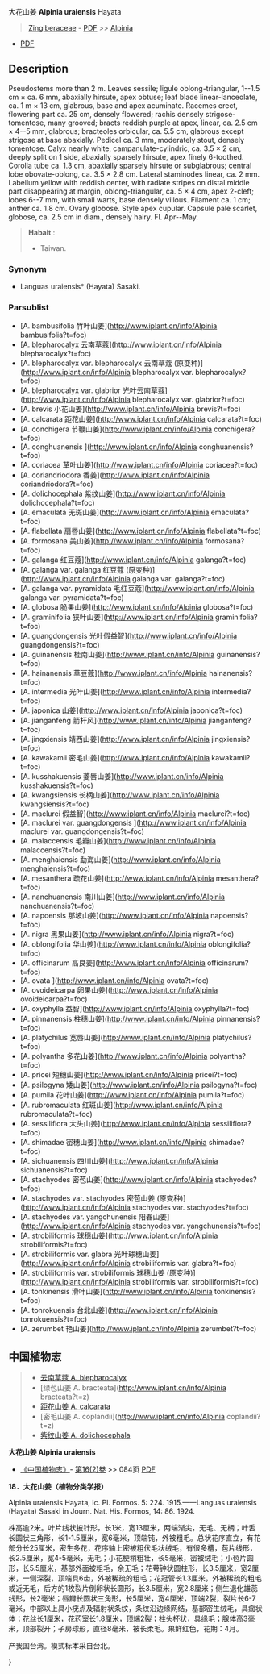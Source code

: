 大花山姜 **Alpinia uraiensis** Hayata

> [Zingiberaceae](http://www.iplant.cn/info/Zingiberaceae?t=foc) - [PDF](http://www.iplant.cn/foc/pdf/Zingiberaceae.pdf) >> [Alpinia](http://www.iplant.cn/info/Alpinia?t=foc)
 - [PDF](http://www.iplant.cn/foc/pdf/Alpinia.pdf)

## Description

Pseudostems more than 2 m. Leaves sessile; ligule oblong-triangular, 1--1.5 cm × ca. 6 mm, abaxially hirsute, apex obtuse; leaf blade linear-lanceolate, ca. 1 m × 13 cm, glabrous, base and apex acuminate. Racemes erect, flowering part ca. 25 cm, densely flowered; rachis densely strigose-tomentose, many grooved; bracts reddish purple at apex, linear, ca. 2.5 cm × 4--5 mm, glabrous; bracteoles orbicular, ca. 5.5 cm, glabrous except strigose at base abaxially. Pedicel ca. 3 mm, moderately stout, densely tomentose. Calyx nearly white, campanulate-cylindric, ca. 3.5 × 2 cm, deeply split on 1 side, abaxially sparsely hirsute, apex finely 6-toothed. Corolla tube ca. 1.3 cm, abaxially sparsely hirsute or subglabrous; central lobe obovate-oblong, ca. 3.5 × 2.8 cm. Lateral staminodes linear, ca. 2 mm. Labellum yellow with reddish center, with radiate stripes on distal middle part disappearing at margin, oblong-triangular, ca. 5 × 4 cm, apex 2-cleft; lobes 6--7 mm, with small warts, base densely villous. Filament ca. 1 cm; anther ca. 1.8 cm. Ovary globose. Style apex cupular. Capsule pale scarlet, globose, ca. 2.5 cm in diam., densely hairy. Fl. Apr--May.

> **Habait** : 
>* Taiwan.

### Synonym
* Languas uraiensis* (Hayata) Sasaki.

### Parsublist

* [A.  bambusifolia  竹叶山姜](http://www.iplant.cn/info/Alpinia bambusifolia?t=foc)
* [A.  blepharocalyx  云南草蔻](http://www.iplant.cn/info/Alpinia blepharocalyx?t=foc)
* [A.  blepharocalyx var. blepharocalyx  云南草蔻 (原变种)](http://www.iplant.cn/info/Alpinia blepharocalyx var. blepharocalyx?t=foc)
* [A.  blepharocalyx var. glabrior  光叶云南草蔻](http://www.iplant.cn/info/Alpinia blepharocalyx var. glabrior?t=foc)
* [A.  brevis  小花山姜](http://www.iplant.cn/info/Alpinia brevis?t=foc)
* [A.  calcarata  距花山姜](http://www.iplant.cn/info/Alpinia calcarata?t=foc)
* [A.  conchigera  节鞭山姜](http://www.iplant.cn/info/Alpinia conchigera?t=foc)
* [A.  conghuanensis  ](http://www.iplant.cn/info/Alpinia conghuanensis?t=foc)
* [A.  coriacea  革叶山姜](http://www.iplant.cn/info/Alpinia coriacea?t=foc)
* [A.  coriandriodora  香姜](http://www.iplant.cn/info/Alpinia coriandriodora?t=foc)
* [A.  dolichocephala  紫纹山姜](http://www.iplant.cn/info/Alpinia dolichocephala?t=foc)
* [A.  emaculata  无斑山姜](http://www.iplant.cn/info/Alpinia emaculata?t=foc)
* [A.  flabellata  扇唇山姜](http://www.iplant.cn/info/Alpinia flabellata?t=foc)
* [A.  formosana  美山姜](http://www.iplant.cn/info/Alpinia formosana?t=foc)
* [A.  galanga  红豆蔻](http://www.iplant.cn/info/Alpinia galanga?t=foc)
* [A.  galanga var. galanga  红豆蔻 (原变种)](http://www.iplant.cn/info/Alpinia galanga var. galanga?t=foc)
* [A.  galanga var. pyramidata  毛红豆蔻](http://www.iplant.cn/info/Alpinia galanga var. pyramidata?t=foc)
* [A.  globosa  脆果山姜](http://www.iplant.cn/info/Alpinia globosa?t=foc)
* [A.  graminifolia  狭叶山姜](http://www.iplant.cn/info/Alpinia graminifolia?t=foc)
* [A.  guangdongensis  光叶假益智](http://www.iplant.cn/info/Alpinia guangdongensis?t=foc)
* [A.  guinanensis  桂南山姜](http://www.iplant.cn/info/Alpinia guinanensis?t=foc)
* [A.  hainanensis  草豆蔻](http://www.iplant.cn/info/Alpinia hainanensis?t=foc)
* [A.  intermedia  光叶山姜](http://www.iplant.cn/info/Alpinia intermedia?t=foc)
* [A.  japonica  山姜](http://www.iplant.cn/info/Alpinia japonica?t=foc)
* [A.  jianganfeng  箭杆风](http://www.iplant.cn/info/Alpinia jianganfeng?t=foc)
* [A.  jingxiensis  靖西山姜](http://www.iplant.cn/info/Alpinia jingxiensis?t=foc)
* [A.  kawakamii  密毛山姜](http://www.iplant.cn/info/Alpinia kawakamii?t=foc)
* [A.  kusshakuensis  菱唇山姜](http://www.iplant.cn/info/Alpinia kusshakuensis?t=foc)
* [A.  kwangsiensis  长柄山姜](http://www.iplant.cn/info/Alpinia kwangsiensis?t=foc)
* [A.  maclurei  假益智](http://www.iplant.cn/info/Alpinia maclurei?t=foc)
* [A.  maclurei var. guangdongensis  ](http://www.iplant.cn/info/Alpinia maclurei var. guangdongensis?t=foc)
* [A.  malaccensis  毛瓣山姜](http://www.iplant.cn/info/Alpinia malaccensis?t=foc)
* [A.  menghaiensis  勐海山姜](http://www.iplant.cn/info/Alpinia menghaiensis?t=foc)
* [A.  mesanthera  疏花山姜](http://www.iplant.cn/info/Alpinia mesanthera?t=foc)
* [A.  nanchuanensis  南川山姜](http://www.iplant.cn/info/Alpinia nanchuanensis?t=foc)
* [A.  napoensis  那坡山姜](http://www.iplant.cn/info/Alpinia napoensis?t=foc)
* [A.  nigra  黑果山姜](http://www.iplant.cn/info/Alpinia nigra?t=foc)
* [A.  oblongifolia  华山姜](http://www.iplant.cn/info/Alpinia oblongifolia?t=foc)
* [A.  officinarum  高良姜](http://www.iplant.cn/info/Alpinia officinarum?t=foc)
* [A.  ovata  ](http://www.iplant.cn/info/Alpinia ovata?t=foc)
* [A.  ovoideicarpa  卵果山姜](http://www.iplant.cn/info/Alpinia ovoideicarpa?t=foc)
* [A.  oxyphylla  益智](http://www.iplant.cn/info/Alpinia oxyphylla?t=foc)
* [A.  pinnanensis  柱穗山姜](http://www.iplant.cn/info/Alpinia pinnanensis?t=foc)
* [A.  platychilus  宽唇山姜](http://www.iplant.cn/info/Alpinia platychilus?t=foc)
* [A.  polyantha  多花山姜](http://www.iplant.cn/info/Alpinia polyantha?t=foc)
* [A.  pricei  短穗山姜](http://www.iplant.cn/info/Alpinia pricei?t=foc)
* [A.  psilogyna  矮山姜](http://www.iplant.cn/info/Alpinia psilogyna?t=foc)
* [A.  pumila  花叶山姜](http://www.iplant.cn/info/Alpinia pumila?t=foc)
* [A.  rubromaculata  红斑山姜](http://www.iplant.cn/info/Alpinia rubromaculata?t=foc)
* [A.  sessiliflora  大头山姜](http://www.iplant.cn/info/Alpinia sessiliflora?t=foc)
* [A.  shimadae  密穗山姜](http://www.iplant.cn/info/Alpinia shimadae?t=foc)
* [A.  sichuanensis  四川山姜](http://www.iplant.cn/info/Alpinia sichuanensis?t=foc)
* [A.  stachyodes  密苞山姜](http://www.iplant.cn/info/Alpinia stachyodes?t=foc)
* [A.  stachyodes var. stachyodes  密苞山姜 (原变种)](http://www.iplant.cn/info/Alpinia stachyodes var. stachyodes?t=foc)
* [A.  stachyodes var. yangchunensis  阳春山姜](http://www.iplant.cn/info/Alpinia stachyodes var. yangchunensis?t=foc)
* [A.  strobiliformis  球穗山姜](http://www.iplant.cn/info/Alpinia strobiliformis?t=foc)
* [A.  strobiliformis var. glabra  光叶球穗山姜](http://www.iplant.cn/info/Alpinia strobiliformis var. glabra?t=foc)
* [A.  strobiliformis var. strobiliformis  球穗山姜 (原变种)](http://www.iplant.cn/info/Alpinia strobiliformis var. strobiliformis?t=foc)
* [A.  tonkinensis  滑叶山姜](http://www.iplant.cn/info/Alpinia tonkinensis?t=foc)
* [A.  tonrokuensis  台北山姜](http://www.iplant.cn/info/Alpinia tonrokuensis?t=foc)
* [A.  zerumbet  艳山姜](http://www.iplant.cn/info/Alpinia zerumbet?t=foc)

## 中国植物志

> * [云南草蔻  A.  blepharocalyx](Alpinia-blepharocalyx-云南草蔻.md)
> * [绿苞山姜  A.  bracteata](http://www.iplant.cn/info/Alpinia bracteata?t=z)
> * [距花山姜  A.  calcarata](Alpinia-calcarata-距花山姜.md)
> * [密毛山姜  A.  coplandii](http://www.iplant.cn/info/Alpinia coplandii?t=z)
> * [紫纹山姜  A.  dolichocephala](Alpinia-dolichocephala-紫纹山姜.md)

**大花山姜 Alpinia uraiensis**

* [《中国植物志》](http://www.iplant.cn/frps)- [第16(2)卷](http://www.iplant.cn/frps/vol/16(2)) >> 084页 [PDF](http://www.iplant.cn/frps/pdf/16(2)/084.pdf)

**18．大花山姜（植物分类学报）**

Alpinia uraiensis Hayata, Ic. Pl. Formos. 5: 224. 1915.——Languas uraiensis (Hayata) Sasaki in Journ. Nat. His. Formos, 14: 86. 1924.

株高逾2米。叶片线状披针形，长1米，宽13厘米，两端渐尖，无毛、无柄；叶舌长圆状三角形，长1-1.5厘米，宽6毫米，顶端钝，外被粗毛。总状花序直立，有花部分长25厘米，密生多花，花序轴上密被粗伏毛状绒毛，有很多槽，苞片线形，长2.5厘米，宽4-5毫米，无毛；小花梗稍粗壮，长5毫米，密被绒毛；小苞片圆形，长5.5厘米，基部外面被粗毛，余无毛；花萼钟状圆柱形，长3.5厘米，宽2厘米，一侧深裂，顶端具6齿，外被稀疏的粗毛；花冠管长1.3厘米，外被稀疏的粗毛或近无毛，后方的1枚裂片倒卵状长圆形，长3.5厘米，宽2.8厘米；侧生退化雄蕊线形，长2毫米；唇瓣长圆状三角形，长5厘米，宽4厘米，顶端2裂，裂片长6-7毫米，中部以上具小疣点及辐射状条纹，条纹沿边缘网结，基部密生绒毛，具痂状体；花丝长1厘米，花药室长1.8厘米，顶端2裂；柱头杯状，具缘毛；腺体高3毫米，顶部裂开；子房球形，直径8毫米，被长柔毛。果鲜红色，花期：4月。

产我国台湾。模式标本采自台北。

}